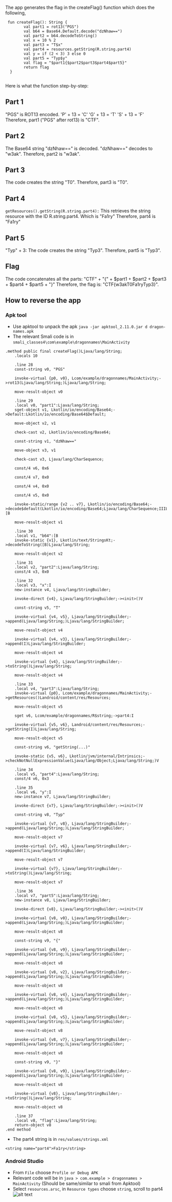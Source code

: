 The app generates the flag in the createFlag() function which does the following, 
```
 fun createFlag(): String {
        val part1 = rot13("PGS")
        val b64 = Base64.Default.decode("dzNhaw==")
        val part2 = b64.decodeToString()
        val x = 10 % 2
        val part3 = "T$x"
        val part4 = resources.getString(R.string.part4)
        val y = if (2 < 3) 3 else 0
        val part5 = "Typ$y"
        val flag = "$part1{$part2$part3$part4$part5}"
        return flag
  }
  
 ```

Here is what the function step-by-step:
## Part 1
"PGS" is ROT13 encoded.
'P' + 13 = 'C'
'G' + 13 = 'T'
'S' + 13 = 'F'
Therefore, part1 ("PGS" after rot13) is "CTF".

## Part 2
The Base64 string "dzNhaw==" is decoded.
"dzNhaw==" decodes to "w3ak".
Therefore, part2 is "w3ak".


## Part 3
The code creates the string "T0".
Therefore, part3 is "T0".

## Part 4
`getResources().getString(R.string.part4):`
This retrieves the string resource with the ID R.string.part4.
Which is "Fa1ry"
Therefore, part4 is "Fa1ry"

## Part 5
"Typ" + 3:
The code creates the string "Typ3".
Therefore, part5 is "Typ3".

## Flag 

The code concatenates all the parts:
"CTF" + "{" + $part1 + $part2 + $part3 + $part4 + $part5 + "}"
Therefore, the flag is: "CTF{w3akT0Fa1ryTyp3}".

## How to reverse the app
### Apk tool 
* Use apktool to unpack the apk `java -jar apktool_2.11.0.jar d dragon-names.apk`
* The relevant Smali code is in `smali_classes4\com\example\dragonnames\MainActivity`
```
.method public final createFlag()Ljava/lang/String;
    .locals 10

    .line 28
    const-string v0, "PGS"

    invoke-virtual {p0, v0}, Lcom/example/dragonnames/MainActivity;->rot13(Ljava/lang/String;)Ljava/lang/String;

    move-result-object v0

    .line 29
    .local v0, "part1":Ljava/lang/String;
    sget-object v1, Lkotlin/io/encoding/Base64;->Default:Lkotlin/io/encoding/Base64$Default;

    move-object v2, v1

    check-cast v2, Lkotlin/io/encoding/Base64;

    const-string v1, "dzNhaw=="

    move-object v3, v1

    check-cast v3, Ljava/lang/CharSequence;

    const/4 v6, 0x6

    const/4 v7, 0x0

    const/4 v4, 0x0

    const/4 v5, 0x0

    invoke-static/range {v2 .. v7}, Lkotlin/io/encoding/Base64;->decode$default(Lkotlin/io/encoding/Base64;Ljava/lang/CharSequence;IIILjava/lang/Object;)[B

    move-result-object v1

    .line 30
    .local v1, "b64":[B
    invoke-static {v1}, Lkotlin/text/StringsKt;->decodeToString([B)Ljava/lang/String;

    move-result-object v2

    .line 31
    .local v2, "part2":Ljava/lang/String;
    const/4 v3, 0x0

    .line 32
    .local v3, "x":I
    new-instance v4, Ljava/lang/StringBuilder;

    invoke-direct {v4}, Ljava/lang/StringBuilder;-><init>()V

    const-string v5, "T"

    invoke-virtual {v4, v5}, Ljava/lang/StringBuilder;->append(Ljava/lang/String;)Ljava/lang/StringBuilder;

    move-result-object v4

    invoke-virtual {v4, v3}, Ljava/lang/StringBuilder;->append(I)Ljava/lang/StringBuilder;

    move-result-object v4

    invoke-virtual {v4}, Ljava/lang/StringBuilder;->toString()Ljava/lang/String;

    move-result-object v4

    .line 33
    .local v4, "part3":Ljava/lang/String;
    invoke-virtual {p0}, Lcom/example/dragonnames/MainActivity;->getResources()Landroid/content/res/Resources;

    move-result-object v5

    sget v6, Lcom/example/dragonnames/R$string;->part4:I

    invoke-virtual {v5, v6}, Landroid/content/res/Resources;->getString(I)Ljava/lang/String;

    move-result-object v5

    const-string v6, "getString(...)"

    invoke-static {v5, v6}, Lkotlin/jvm/internal/Intrinsics;->checkNotNullExpressionValue(Ljava/lang/Object;Ljava/lang/String;)V

    .line 34
    .local v5, "part4":Ljava/lang/String;
    const/4 v6, 0x3

    .line 35
    .local v6, "y":I
    new-instance v7, Ljava/lang/StringBuilder;

    invoke-direct {v7}, Ljava/lang/StringBuilder;-><init>()V

    const-string v8, "Typ"

    invoke-virtual {v7, v8}, Ljava/lang/StringBuilder;->append(Ljava/lang/String;)Ljava/lang/StringBuilder;

    move-result-object v7

    invoke-virtual {v7, v6}, Ljava/lang/StringBuilder;->append(I)Ljava/lang/StringBuilder;

    move-result-object v7

    invoke-virtual {v7}, Ljava/lang/StringBuilder;->toString()Ljava/lang/String;

    move-result-object v7

    .line 36
    .local v7, "part5":Ljava/lang/String;
    new-instance v8, Ljava/lang/StringBuilder;

    invoke-direct {v8}, Ljava/lang/StringBuilder;-><init>()V

    invoke-virtual {v8, v0}, Ljava/lang/StringBuilder;->append(Ljava/lang/String;)Ljava/lang/StringBuilder;

    move-result-object v8

    const-string v9, "{"

    invoke-virtual {v8, v9}, Ljava/lang/StringBuilder;->append(Ljava/lang/String;)Ljava/lang/StringBuilder;

    move-result-object v8

    invoke-virtual {v8, v2}, Ljava/lang/StringBuilder;->append(Ljava/lang/String;)Ljava/lang/StringBuilder;

    move-result-object v8

    invoke-virtual {v8, v4}, Ljava/lang/StringBuilder;->append(Ljava/lang/String;)Ljava/lang/StringBuilder;

    move-result-object v8

    invoke-virtual {v8, v5}, Ljava/lang/StringBuilder;->append(Ljava/lang/String;)Ljava/lang/StringBuilder;

    move-result-object v8

    invoke-virtual {v8, v7}, Ljava/lang/StringBuilder;->append(Ljava/lang/String;)Ljava/lang/StringBuilder;

    move-result-object v8

    const-string v9, "}"

    invoke-virtual {v8, v9}, Ljava/lang/StringBuilder;->append(Ljava/lang/String;)Ljava/lang/StringBuilder;

    move-result-object v8

    invoke-virtual {v8}, Ljava/lang/StringBuilder;->toString()Ljava/lang/String;

    move-result-object v8

    .line 37
    .local v8, "flag":Ljava/lang/String;
    return-object v8
.end method
```
* The part4 string is in `res/values/strings.xml`
```
<string name="part4">Fa1ry</string>
```

### Android Studio 
* From `File` choose `Profile or Debug APK`
* Relevant code will be in `java > com.example > dragonnames > MainActivity` (Should be same/similar to smali from Apktool)
* Select `resources.arsc`, in `Resource types` choose `string`, scroll to part4 
![alt text](Studio.PNG "Missing Image")

